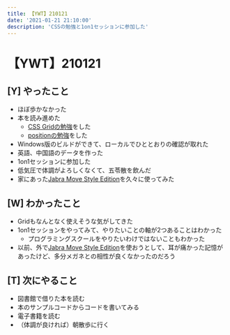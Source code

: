 ```yaml
---
title: 【YWT】210121
date: '2021-01-21 21:10:00'
description: 'CSSの勉強と1on1セッションに参加した'
---
```


# 【YWT】210121

## [Y] やったこと

- ほぼ歩かなかった
- 本を読み進めた
  - [CSS Gridの勉強](https://github.com/LeeDDHH/book-output/blob/main/%E5%88%9D%E5%BF%83%E8%80%85%E3%81%8B%E3%82%89%E3%81%A1%E3%82%83%E3%82%93%E3%81%A8%E3%81%97%E3%81%9F%E3%83%97%E3%83%AD%E3%81%AB%E3%81%AA%E3%82%8B_Web%E3%83%87%E3%82%B6%E3%82%A4%E3%83%B3%E5%9F%BA%E7%A4%8E%E5%85%A5%E9%96%80/78_CSS_Grid%E3%81%A7%E4%BA%8C%E6%AC%A1%E5%85%83%E7%9A%84%E3%83%AC%E3%82%A4%E3%82%A2%E3%82%A6%E3%83%88.md)をした
  - [positionの勉強](https://github.com/LeeDDHH/book-output/blob/main/%E5%88%9D%E5%BF%83%E8%80%85%E3%81%8B%E3%82%89%E3%81%A1%E3%82%83%E3%82%93%E3%81%A8%E3%81%97%E3%81%9F%E3%83%97%E3%83%AD%E3%81%AB%E3%81%AA%E3%82%8B_Web%E3%83%87%E3%82%B6%E3%82%A4%E3%83%B3%E5%9F%BA%E7%A4%8E%E5%85%A5%E9%96%80/79_position%E3%82%92%E4%BD%BF%E3%81%A3%E3%81%9F%E8%A6%81%E7%B4%A0%E3%81%AE%E8%87%AA%E7%94%B1%E9%85%8D%E7%BD%AE.md)をした
- Windows版のビルドができて、ローカルでひととおりの確認が取れた
- 英語、中国語のデータを作った
- 1on1セッションに参加した
- 低気圧で体調がよろしくなくて、五苓散を飲んだ
- 家にあった[Jabra Move Style Edition](https://www.jabra.jp/bluetooth-headsets/jabra-move-style-edition##100-96300006-40)を久々に使ってみた

## [W] わかったこと

- Gridもなんとなく使えそうな気がしてきた
- 1on1セッションをやってみて、やりたいことの軸が2つあることはわかった
  - プログラミングスクールをやりたいわけではないこともわかった
- 以前、外で[Jabra Move Style Edition](https://www.jabra.jp/bluetooth-headsets/jabra-move-style-edition##100-96300006-40)を使おうとして、耳が痛かった記憶があったけど、多分メガネとの相性が良くなかったのだろう

## [T] 次にやること

- 図書館で借りた本を読む
- 本のサンプルコードからコードを書いてみる
- 電子書籍を読む
- （体調が良ければ）朝散歩に行く
